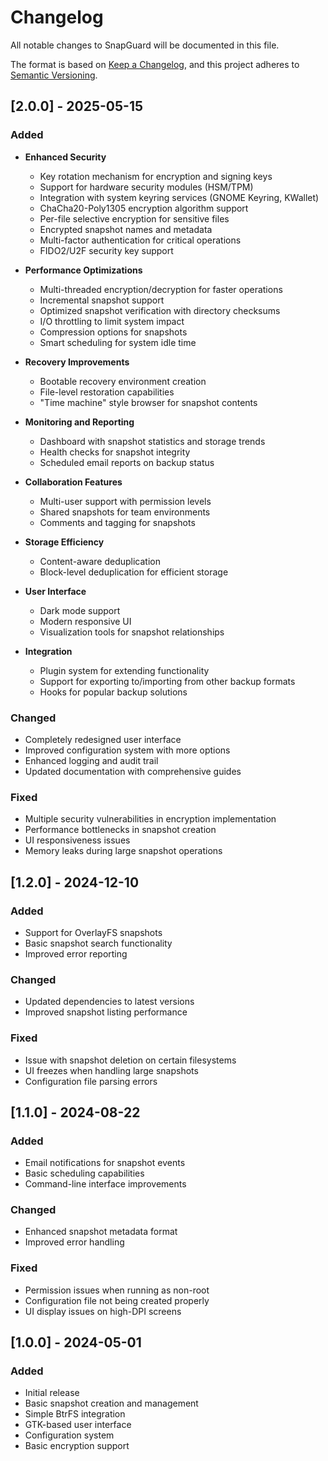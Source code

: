 # Changelog

All notable changes to SnapGuard will be documented in this file.

The format is based on [Keep a Changelog](https://keepachangelog.com/en/1.0.0/),
and this project adheres to [Semantic Versioning](https://semver.org/spec/v2.0.0.html).

## [2.0.0] - 2025-05-15

### Added
- **Enhanced Security**
  - Key rotation mechanism for encryption and signing keys
  - Support for hardware security modules (HSM/TPM)
  - Integration with system keyring services (GNOME Keyring, KWallet)
  - ChaCha20-Poly1305 encryption algorithm support
  - Per-file selective encryption for sensitive files
  - Encrypted snapshot names and metadata
  - Multi-factor authentication for critical operations
  - FIDO2/U2F security key support

- **Performance Optimizations**
  - Multi-threaded encryption/decryption for faster operations
  - Incremental snapshot support
  - Optimized snapshot verification with directory checksums
  - I/O throttling to limit system impact
  - Compression options for snapshots
  - Smart scheduling for system idle time

- **Recovery Improvements**
  - Bootable recovery environment creation
  - File-level restoration capabilities
  - "Time machine" style browser for snapshot contents

- **Monitoring and Reporting**
  - Dashboard with snapshot statistics and storage trends
  - Health checks for snapshot integrity
  - Scheduled email reports on backup status

- **Collaboration Features**
  - Multi-user support with permission levels
  - Shared snapshots for team environments
  - Comments and tagging for snapshots

- **Storage Efficiency**
  - Content-aware deduplication
  - Block-level deduplication for efficient storage

- **User Interface**
  - Dark mode support
  - Modern responsive UI
  - Visualization tools for snapshot relationships

- **Integration**
  - Plugin system for extending functionality
  - Support for exporting to/importing from other backup formats
  - Hooks for popular backup solutions

### Changed
- Completely redesigned user interface
- Improved configuration system with more options
- Enhanced logging and audit trail
- Updated documentation with comprehensive guides

### Fixed
- Multiple security vulnerabilities in encryption implementation
- Performance bottlenecks in snapshot creation
- UI responsiveness issues
- Memory leaks during large snapshot operations

## [1.2.0] - 2024-12-10

### Added
- Support for OverlayFS snapshots
- Basic snapshot search functionality
- Improved error reporting

### Changed
- Updated dependencies to latest versions
- Improved snapshot listing performance

### Fixed
- Issue with snapshot deletion on certain filesystems
- UI freezes when handling large snapshots
- Configuration file parsing errors

## [1.1.0] - 2024-08-22

### Added
- Email notifications for snapshot events
- Basic scheduling capabilities
- Command-line interface improvements

### Changed
- Enhanced snapshot metadata format
- Improved error handling

### Fixed
- Permission issues when running as non-root
- Configuration file not being created properly
- UI display issues on high-DPI screens

## [1.0.0] - 2024-05-01

### Added
- Initial release
- Basic snapshot creation and management
- Simple BtrFS integration
- GTK-based user interface
- Configuration system
- Basic encryption support